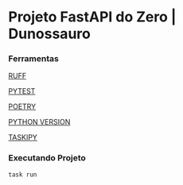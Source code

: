 # Projeto FastAPI do Zero | Dunossauro

### Ferramentas
[RUFF](https://docs.astral.sh/ruff/rules)

[PYTEST](https://www.google.com/url?sa=t&source=web&rct=j&opi=89978449&url=https://docs.pytest.org/en/stable/contents.html&ved=2ahUKEwjIh7DepOCGAxU3kZUCHYFxCqgQjBB6BAgVEAE&usg=AOvVaw23NcnooY3qHqpkTX24Giw1)

[POETRY](https://www.google.com/url?sa=t&source=web&rct=j&opi=89978449&url=https://python-poetry.org/&ved=2ahUKEwjr0uvxpOCGAxXRrZUCHYLwCOsQFnoECAYQAQ&usg=AOvVaw3Jp8q7OO7XkcY8Tq4tDe30)

[PYTHON VERSION](https://www.python.org/downloads/release/python-3120/)


[TASKIPY](https://github.com/taskipy/taskipy)

### Executando Projeto

```
task run
```
